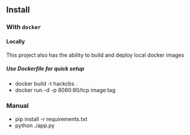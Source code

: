 ## Install

### With `docker`

#### Locally

This project also has the ability to build and deploy local docker images

##### Use Dockerfile for quick setup
- docker build -t hackcbs .
- docker run -d -p 8080:80/tcp image:tag

### Manual

- pip install -r requirements.txt
- python ./app.py


